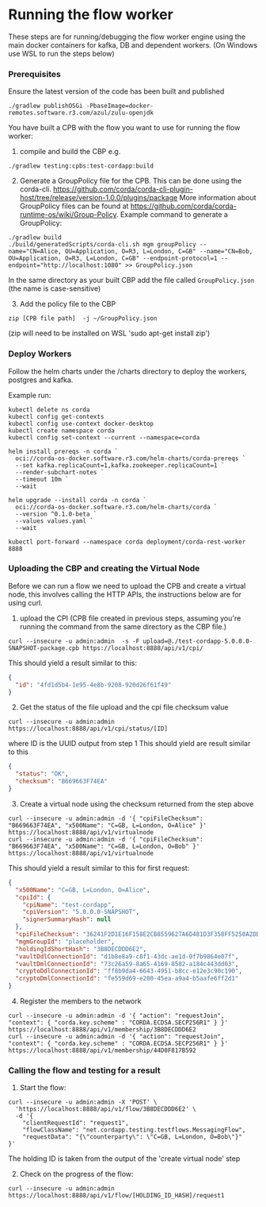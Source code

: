 # Running the flow worker

These steps are for running/debugging the flow worker engine using the main docker containers for kafka, DB and
dependent workers.
(On Windows use WSL to run the steps below)

### Prerequisites

Ensure the latest version of the code has been built and published

```shell
./gradlew publishOSGi -PbaseImage=docker-remotes.software.r3.com/azul/zulu-openjdk
```

You have built a CPB with the flow you want to use for running the flow worker:

1) compile and build the CBP e.g.

```shell
./gradlew testing:cpbs:test-cordapp:build
```

2) Generate a GroupPolicy file for the CPB. This can be done using the
   corda-cli.  https://github.com/corda/corda-cli-plugin-host/tree/release/version-1.0.0/plugins/package
   More information about GroupPolicy files can be found at https://github.com/corda/corda-runtime-os/wiki/Group-Policy.
   Example command to generate a GroupPolicy:

```shell
./gradlew build
./build/generatedScripts/corda-cli.sh mgm groupPolicy --name="CN=Alice, OU=Application, O=R3, L=London, C=GB" --name="CN=Bob, OU=Application, O=R3, L=London, C=GB" --endpoint-protocol=1 --endpoint="http://localhost:1080" >> GroupPolicy.json
```  

In the same directory as your built CBP add the file called ```GroupPolicy.json``` (the name is case-sensitive)

3) Add the policy file to the CBP

```shell
zip [CPB file path]  -j ~/GroupPolicy.json
```

(zip will need to be installed on WSL 'sudo apt-get install zip')

### Deploy Workers

Follow the helm charts under the /charts directory to deploy the workers, postgres and kafka.

Example run:

```shell
kubectl delete ns corda
kubectl config get-contexts
kubectl config use-context docker-desktop
kubectl create namespace corda
kubectl config set-context --current --namespace=corda

helm install prereqs -n corda `
  oci://corda-os-docker.software.r3.com/helm-charts/corda-prereqs `
  --set kafka.replicaCount=1,kafka.zookeeper.replicaCount=1 `
  --render-subchart-notes `
  --timeout 10m `
  --wait

helm upgrade --install corda -n corda `
  oci://corda-os-docker.software.r3.com/helm-charts/corda `
  --version ^0.1.0-beta `
  --values values.yaml `
  --wait

kubectl port-forward --namespace corda deployment/corda-rest-worker 8888
```

### Uploading the CBP and creating the Virtual Node

Before we can run a flow we need to upload the CPB and create a virtual node, this involves calling the HTTP APIs, the
instructions below are for using curl.

1) upload the CPI (CPB file created in previous steps, assuming you're running the command from the same directory as
   the CBP file.)

```shell
curl --insecure -u admin:admin  -s -F upload=@./test-cordapp-5.0.0.0-SNAPSHOT-package.cpb https://localhost:8888/api/v1/cpi/

```

This should yield a result similar to this:

```json
{
  "id": "4fd1d5b4-1e95-4e8b-9208-920d26f61f49"
}
```

2) Get the status of the file upload and the cpi file checksum value

```shell
curl --insecure -u admin:admin  https://localhost:8888/api/v1/cpi/status/[ID]
```

where ID is the UUID output from step 1
This should yield are result similar to this

```json
{
  "status": "OK",
  "checksum": "B669663F74EA"
}
```

3) Create a virtual node using the checksum returned from the step above

```shell
curl --insecure -u admin:admin -d '{ "cpiFileChecksum": "B669663F74EA", "x500Name": "C=GB, L=London, O=Alice" }' https://localhost:8888/api/v1/virtualnode
curl --insecure -u admin:admin -d '{ "cpiFileChecksum": "B669663F74EA", "x500Name": "C=GB, L=London, O=Bob" }' https://localhost:8888/api/v1/virtualnode
```

This should yield a result similar to this for first request:

```json
{
  "x500Name": "C=GB, L=London, O=Alice",
  "cpiId": {
    "cpiName": "test-cordapp",
    "cpiVersion": "5.0.0.0-SNAPSHOT",
    "signerSummaryHash": null
  },
  "cpiFileChecksum": "36241F2D1E16F158E2CB8559627A6D481D3F358FF5250A2DDF933CF2D454C10E",
  "mgmGroupId": "placeholder",
  "holdingIdShortHash": "3B8DECDDD6E2",
  "vaultDdlConnectionId": "d1b8e8a9-c8f1-43dc-ae1d-0f7b9864e07f",
  "vaultDmlConnectionId": "73c26a59-8a65-4169-8582-a184c443dd03",
  "cryptoDdlConnectionId": "ff8b9da4-6643-4951-b8cc-e12e3c90c190",
  "cryptoDmlConnectionId": "fe559d69-e200-45ea-a9a4-b5aafe6ff2d1"
}
```

4) Register the members to the network

```shell
curl --insecure -u admin:admin -d '{ "action": "requestJoin",  "context": { "corda.key.scheme" : "CORDA.ECDSA.SECP256R1" } }' https://localhost:8888/api/v1/membership/3B8DECDDD6E2
curl --insecure -u admin:admin -d '{ "action": "requestJoin",  "context": { "corda.key.scheme" : "CORDA.ECDSA.SECP256R1" } }' https://localhost:8888/api/v1/membership/44D0F817B592
```

### Calling the flow and testing for a result

1) Start the flow:

```shell
curl --insecure -u admin:admin -X 'POST' \
  'https://localhost:8888/api/v1/flow/3B8DECDDD6E2' \
  -d '{
    "clientRequestId": "request1",
    "flowClassName": "net.cordapp.testing.testflows.MessagingFlow",
    "requestData": "{\"counterparty\": \"C=GB, L=London, O=Bob\"}"
}'
```

The holding ID is taken from the output of the 'create virtual node' step

2) Check on the progress of the flow:

```shell
curl --insecure -u admin:admin https://localhost:8888/api/v1/flow/[HOLDING_ID_HASH]/request1
```
